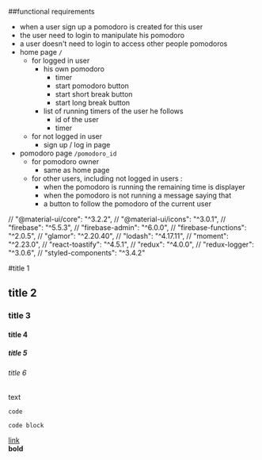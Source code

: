 ##functional requirements
- when a user sign up a pomodoro is created for this user
- the user need to login to manipulate his pomodoro
- a user doesn't need to login to access other people pomodoros
- home page `/`
  - for logged in user 
    - his own pomodoro
      - timer 
      - start pomodoro button
      - start short break button
      - start long break button 
    - list of running timers of the user he follows
      - id of the user 
      - timer
  - for not logged in user
     - sign up / log in page
- pomodoro page `/pomodoro_id`
  - for pomodoro owner
    - same as home page 
  - for other users, including not logged in users : 
    - when the pomodoro is running the remaining time is displayer
    - when the pomodoro is not running a message saying that
    - a button to follow the pomodoro of the current user
   
   
//    "@material-ui/core": "^3.2.2",
//    "@material-ui/icons": "^3.0.1",
//    "firebase": "^5.5.3",
//    "firebase-admin": "^6.0.0",
//    "firebase-functions": "^2.0.5",
//    "glamor": "^2.20.40",
//    "lodash": "^4.17.11",
//    "moment": "^2.23.0",
//    "react-toastify": "^4.5.1",
//    "redux": "^4.0.0",
//    "redux-logger": "^3.0.6",
//    "styled-components": "^3.4.2"

     
#title 1
## title 2
### title 3
#### title 4
##### title 5
###### title 6
text

`code`
```
code block
```
[link](http://localhost:3000) <br>
**bold**

